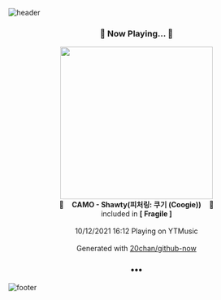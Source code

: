 ![header](https://capsule-render.vercel.app/api?type=wave&height=170&section=header&text=Hi.%20I'm%20SHIFT&fontColor=090707&fontAlignX=45&fontAlignY=65&fontSize=100)

<h3 align="center">🎵 Now Playing... 🎵</h3>
<p align="center">
  <a href="https://music.youtube.com/watch?v=Dmy0CkieM6s">
    <img width="300" src="https://lh3.googleusercontent.com/pC_9-quQA9xVrK_cndiZ3cA_J9p8jF0-QZ8BZDWXc3OZtX0mEbSaxwPMnsOQKd47xyGA-6-WkAfnGwxk">
  </a>
  <br>
  🎵&nbsp&nbsp&nbsp <b>CAMO - Shawty(피처링: 쿠기 (Coogie))</b> &nbsp&nbsp&nbsp🎵
  <br>
  included in <b>[ Fragile ]</b>
  
  <br />
  <br />
  10/12/2021 16:12 Playing on YTMusic
  <br />
  <br />
  Generated with <a href="https://github.com/20chan/github-now">20chan/github-now</a>
</p>

<h3 align="center">•••</h3>

![footer](https://capsule-render.vercel.app/api?type=wave&height=150&section=footer)
